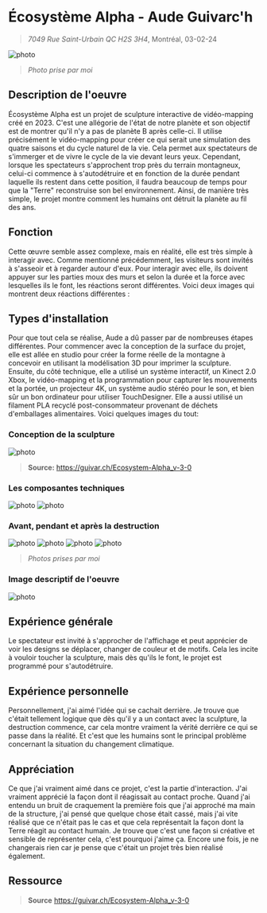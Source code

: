 # Écosystème Alpha - Aude Guivarc'h
> *7049 Rue Saint-Urbain QC H2S 3H4*, Montréal, 03-02-24

![photo](media/alpha_montagne_mauve_rouge.jpg)
> *Photo prise par moi*

## Description de l'oeuvre
Écosystème Alpha est un projet de sculpture interactive de vidéo-mapping créé en 2023. C'est une allégorie de l'état de notre planète et son objectif est de montrer qu'il n'y a pas de planète B après celle-ci. Il utilise précisément le vidéo-mapping pour créer ce qui serait une simulation des quatre saisons et du cycle naturel de la vie. Cela permet aux spectateurs de s'immerger et de vivre le cycle de la vie devant leurs yeux. Cependant, lorsque les spectateurs s'approchent trop près du terrain montagneux, celui-ci commence à s'autodétruire et en fonction de la durée pendant laquelle ils restent dans cette position, il faudra beaucoup de temps pour que la "Terre" reconstruise son bel environnement. Ainsi, de manière très simple, le projet montre comment les humains ont détruit la planète au fil des ans.

## Fonction
Cette œuvre semble assez complexe, mais en réalité, elle est très simple à interagir avec. Comme mentionné précédemment, les visiteurs sont invités à s'asseoir et à regarder autour d'eux. Pour interagir avec elle, ils doivent appuyer sur les parties moux des murs et selon la durée et la force avec lesquelles ils le font, les réactions seront différentes. Voici deux images qui montrent deux réactions différentes :

## Types d'installation
Pour que tout cela se réalise, Aude a dû passer par de nombreuses étapes différentes. Pour commencer avec la conception de la surface du projet, elle est allée en studio pour créer la forme réelle de la montagne à concevoir en utilisant la modélisation 3D pour imprimer la sculpture. Ensuite, du côté technique, elle a utilisé un système interactif, un Kinect 2.0 Xbox, le vidéo-mapping et la programmation pour capturer les mouvements et la portée, un projecteur 4K, un système audio stéréo pour le son, et bien sûr un bon ordinateur pour utiliser TouchDesigner. Elle a aussi utilisé un filament PLA recyclé post-consommateur provenant de déchets d'emballages alimentaires. Voici quelques images du tout:

### Conception de la sculpture

![photo](media/alpha_piece_montagne.jpg)
> **Source:** https://guivar.ch/Ecosystem-Alpha_v-3-0

### Les composantes techniques

![photo](media/alpha_composantes_techniques.jpg) ![photo](media/alpha_cables_technique.jpg) 

### Avant, pendant et après la destruction

![photo](media/alpha_montagne_avant.jpg) ![photo](media/alpha_montagne_pendant.jpg)
![photo](media/alpha_pendant_destruction.jpg) ![photo](media/alpha_montagne_apres.jpg)
> *Photos prises par moi*

### Image descriptif de l'oeuvre

![photo](media/alpha_cartel.jpg)


## Expérience générale
Le spectateur est invité à s'approcher de l'affichage et peut apprécier de voir les designs se déplacer, changer de couleur et de motifs. Cela les incite à vouloir toucher la sculpture, mais dès qu'ils le font, le projet est programmé pour s'autodétruire.

## Expérience personnelle
Personnellement, j'ai aimé l'idée qui se cachait derrière. Je trouve que c'était tellement logique que dès qu'il y a un contact avec la sculpture, la destruction commence, car cela montre vraiment la vérité derrière ce qui se passe dans la réalité. Et c'est que les humains sont le principal problème concernant la situation du changement climatique.

## Appréciation
Ce que j'ai vraiment aimé dans ce projet, c'est la partie d'interaction. J'ai vraiment apprécié la façon dont il réagissait au contact proche. Quand j'ai entendu un bruit de craquement la première fois que j'ai approché ma main de la structure, j'ai pensé que quelque chose était cassé, mais j'ai vite réalisé que ce n'était pas le cas et que cela représentait la façon dont la Terre réagit au contact humain. Je trouve que c'est une façon si créative et sensible de représenter cela, c'est pourquoi j'aime ça. Encore une fois, je ne changerais rien car je pense que c'était un projet très bien réalisé également.

## Ressource
> **Source** https://guivar.ch/Ecosystem-Alpha_v-3-0



